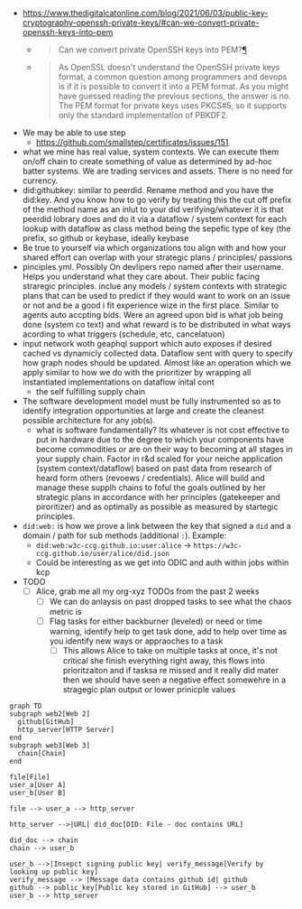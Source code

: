 - https://www.thedigitalcatonline.com/blog/2021/06/03/public-key-cryptography-openssh-private-keys/#can-we-convert-private-openssh-keys-into-pem
  - > Can we convert private OpenSSH keys into PEM?[¶](https://www.thedigitalcatonline.com/blog/2021/06/03/public-key-cryptography-openssh-private-keys/#can-we-convert-private-openssh-keys-into-pem)
  - > As OpenSSL doesn't understand the OpenSSH private keys format, a common question among programmers and devops is if it is possible to convert it into a PEM format. As you might have guessed reading the previous sections, the answer is no. The PEM format for private keys uses PKCS#5, so it supports only the standard implementation of PBKDF2.
- We may be able to use step
  - https://github.com/smallstep/certificates/issues/151
- what we mine has real value, system contexts. We can execute them on/off chain to create something of value as determined by ad-hoc batter systems. We are trading services and assets. There is no need for currency.
- did:githubkey: similar to peerdid. Rename method and you have the did:key. And you know how to go verify by treating this the cut off prefix of the method name as an inlut to your did verifying/whatever it is that peerdid lobrary does and do it via a dataflow / system context for each lookup with dataflow as class method being the sepefic type of key (the prefix, so github or keybase, ideally keybase
- Be true to yourself via which organizations tou align with and how your shared effort can overlap with your strategic plans / principles/ passions
- pinciples.yml. Possibly On devlipers repo named after their username. Helps you understand what they care about. Their public facing straregic principles. inclue any models / system contexts with strategic plans that can be used to predict if they would want to work on an issue or not and be a good i fit experience wize in the first place. Similar to agents auto accpting bids. Were an agreed upon bid is what job being done (system co text) and what reward is to be distributed in what ways acording to what triggers (schedule, etc, cancelatuon)
- input network woth geaphql support which auto exposes if desired cached vs dynamicly collected data. Dataflow sent with query to specify how graph nodes should be updated. Almost like an operation which we apply similar to how we do with the prioritizer by wrapping all instantiated  implementations on dataflow inital cont
  - the self fulfilling supply chain
- The software development model must be fully instrumented so as to identify integration opportunities at large and create the cleanest possible architecture for any job(s).
  - what is software fundamentally? Its whatever is not cost effective to put in hardware due to the degree to which your components have become commodities or are on their way to becoming at all stages in your supply chain. Factor in r&d scaled for your neiche application (system context/dataflow) based on past data from research of heard form others (revoews / credentials). Alice will build and manage these supplh chains to foful the goals outlined by her strategic plans in accordance with her principles (gatekeeper and piroritizer) and as optimally as possible as measured by startegic principles.
- `did:web:` is how we prove a link between the key that signed a `did` and a domain / path for sub methods (additional `:`). Example:
  - `did:web:w3c-ccg.github.io:user:alice` -> `https://w3c-ccg.github.io/user/alice/did.json`
  - Could be interesting as we get into ODIC and auth within jobs within kcp
- TODO
  - [ ] Alice, grab me all my org-xyz TODOs from the past 2 weeks
    - [ ] We can do anlaysis on past dropped tasks to see what the chaos metric is
    - [ ] Flag tasks for either backburner (leveled) or need or time warning, identify help to get task done, add to help over time as you identify new ways or appraoches to a task
      - [ ] This allows Alice to take on multiple tasks at once, it's not critical she finish everything right away, this flows into prioritzaiton and if tasksa re missed and it really did mater then we should have seen a negative effect somewehre in a stragegic plan output or lower prinicple values

```mermaid
graph TD
subgraph web2[Web 2]
  github[GitHub]
  http_server[HTTP Server]
end
subgraph web3[Web 3]
  chain[Chain]
end

file[File]
user_a[User A]
user_b[User B]

file --> user_a --> http_server

http_server -->|URL| did_doc[DID: File - doc contains URL]

did_doc --> chain
chain --> user_b

user_b -->|Insepct signing public key| verify_message[Verify by looking up public key]
verify_message --> |Message data contains github id| github
github --> public_key[Public key stored in GitHub] --> user_b
user_b --> http_server
```